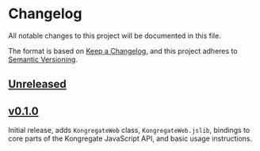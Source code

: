 # Changelog
All notable changes to this project will be documented in this file.

The format is based on [Keep a Changelog](https://keepachangelog.com/en/1.0.0/),
and this project adheres to [Semantic Versioning](https://semver.org/spec/v2.0.0.html).

## [Unreleased]

## [v0.1.0]

Initial release, adds `KongregateWeb` class, `KongregateWeb.jslib`, bindings to core parts of the Kongregate JavaScript API, and basic usage instructions.

[Unreleased]: https://github.com/olivierlacan/keep-a-changelog/compare/v0.1.0...HEAD
[v0.1.0]: https://github.com/olivierlacan/keep-a-changelog/compare/f97322f...v0.1.0
